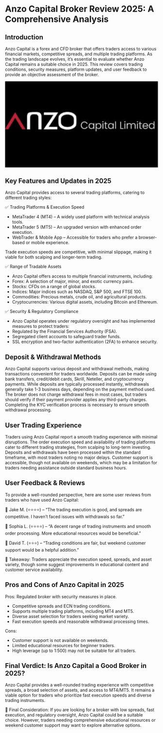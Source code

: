 Anzo Capital Broker Review 2025: A Comprehensive Analysis
======================================================

Introduction
------------

Anzo Capital is a forex and CFD broker that offers traders access to various financial markets, competitive spreads, and multiple trading platforms. As the trading landscape evolves, it’s essential to evaluate whether Anzo Capital remains a suitable choice in 2025. This review covers trading conditions, security measures, platform updates, and user feedback to provide an objective assessment of the broker.


![image](https://github.com/Broker-review/Anzo-Capital-review/blob/2c2c5e7be2db2ae851e28519b05fd9155e5f1d39/Anzo-Capital-1200x675.jpg)

Key Features and Updates in 2025
--------------------

Anzo Capital provides access to several trading platforms, catering to different trading styles:

✅ Trading Platforms & Execution Speed
- MetaTrader 4 (MT4) – A widely used platform with technical analysis tools.
- MetaTrader 5 (MT5) – An upgraded version with enhanced order execution.
- WebTrader & Mobile App – Accessible for traders who prefer a browser-based or mobile experience.


Trade execution speeds are competitive, with minimal slippage, making it viable for both scalping and longer-term trading.

✅ Range of Tradable Assets
- Anzo Capital offers access to multiple financial instruments, including:
- Forex: A selection of major, minor, and exotic currency pairs.
- Stocks: CFDs on a range of global stocks.
- Indices: Major indices such as NASDAQ, S&P 500, and FTSE 100.
- Commodities: Precious metals, crude oil, and agricultural products.
- Cryptocurrencies: Various digital assets, including Bitcoin and Ethereum.


✅ Security & Regulatory Compliance
- Anzo Capital operates under regulatory oversight and has implemented measures to protect traders:
- Regulated by the Financial Services Authority (FSA).
- Segregated client accounts to safeguard trader funds.
- SSL encryption and two-factor authentication (2FA) to enhance security.

Deposit & Withdrawal Methods
-----------------------

Anzo Capital supports various deposit and withdrawal methods, making transactions convenient for traders worldwide. Deposits can be made using bank transfers, credit/debit cards, Skrill, Neteller, and cryptocurrency payments. While deposits are typically processed instantly, withdrawals generally take 1-3 business days, depending on the payment method used.
The broker does not charge withdrawal fees in most cases, but traders should verify if their payment provider applies any third-party charges. Completing the KYC verification process is necessary to ensure smooth withdrawal processing.


User Trading Experience
-----------------

Traders using Anzo Capital report a smooth trading experience with minimal disruptions. The order execution speed and availability of trading platforms cater to different trading strategies, from scalping to long-term investing.
Deposits and withdrawals have been processed within the standard timeframe, with most traders noting no major delays. Customer support is accessible, though not available on weekends, which may be a limitation for traders needing assistance outside standard business hours.


User Feedback & Reviews
-------------------

To provide a well-rounded perspective, here are some user reviews from traders who have used Anzo Capital:

💬 Jake M. (⭐⭐⭐⭐) – “The trading execution is good, and spreads are competitive. I haven’t faced issues with withdrawals so far.”

💬 Sophia L. (⭐⭐⭐⭐) – “A decent range of trading instruments and smooth order processing. More educational resources would be beneficial.”

💬 David T. (⭐⭐⭐) – “Trading conditions are fair, but weekend customer support would be a helpful addition.”

🚨 Takeaway: Traders appreciate the execution speed, spreads, and asset variety, though some suggest improvements in educational content and customer service availability.


Pros and Cons of Anzo Capital in 2025
-------------

Pros:
Regulated broker with security measures in place.
 - Competitive spreads and ECN trading conditions.
 - Supports multiple trading platforms, including MT4 and MT5.
 - Diverse asset selection for traders seeking market variety.
 - Fast execution speeds and reasonable withdrawal processing times.

 Cons:
- Customer support is not available on weekends.
- Limited educational resources for beginner traders.
- High leverage (up to 1:500) may not be suitable for all traders.



Final Verdict: Is Anzo Capital a Good Broker in 2025?
------------------------------------

Anzo Capital provides a well-rounded trading experience with competitive spreads, a broad selection of assets, and access to MT4/MT5. It remains a viable option for traders who prioritize fast execution speeds and diverse trading instruments.

🚨 Final Consideration: If you are looking for a broker with low spreads, fast execution, and regulatory oversight, Anzo Capital could be a suitable choice. However, traders needing comprehensive educational resources or weekend customer support may want to explore alternative options.
